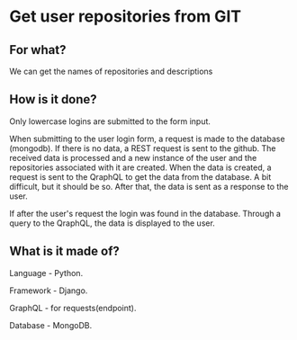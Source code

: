# Get user repositories from GIT
## For what?
We can get the names of repositories and descriptions
## How is it done?
Only lowercase logins are submitted to the form input.

When submitting to the user login form, a request is made to the database (mongodb). 
If there is no data, a REST request is sent to the github. 
The received data is processed and a new instance of the user and the repositories associated with it are created.
When the data is created, a request is sent to the QraphQL to get the data from the database. 
A bit difficult, but it should be so.
After that, the data is sent as a response to the user.

If after the user's request the login was found in the database. 
Through a query to the QraphQL, the data is displayed to the user.
## What is it made of?
Language - Python.

Framework - Django.

GraphQL - for requests(endpoint).

Database - MongoDB.










